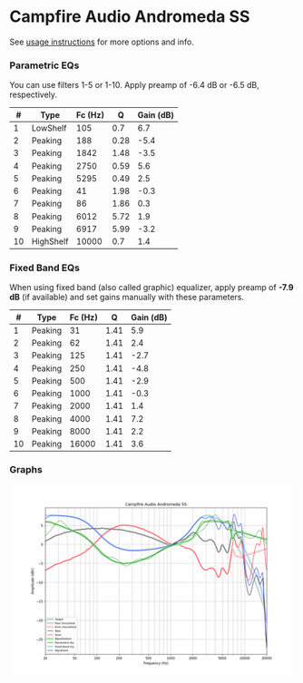 # Campfire Audio Andromeda SS
See [usage instructions](https://github.com/jaakkopasanen/AutoEq#usage) for more options and info.

### Parametric EQs
You can use filters 1-5 or 1-10. Apply preamp of -6.4 dB or -6.5 dB, respectively.

|   # | Type      |   Fc (Hz) |    Q |   Gain (dB) |
|-----|-----------|-----------|------|-------------|
|   1 | LowShelf  |       105 | 0.7  |         6.7 |
|   2 | Peaking   |       188 | 0.28 |        -5.4 |
|   3 | Peaking   |      1842 | 1.48 |        -3.5 |
|   4 | Peaking   |      2750 | 0.59 |         5.6 |
|   5 | Peaking   |      5295 | 0.49 |         2.5 |
|   6 | Peaking   |        41 | 1.98 |        -0.3 |
|   7 | Peaking   |        86 | 1.86 |         0.3 |
|   8 | Peaking   |      6012 | 5.72 |         1.9 |
|   9 | Peaking   |      6917 | 5.99 |        -3.2 |
|  10 | HighShelf |     10000 | 0.7  |         1.4 |

### Fixed Band EQs
When using fixed band (also called graphic) equalizer, apply preamp of **-7.9 dB** (if available) and set gains manually with these parameters.

|   # | Type    |   Fc (Hz) |    Q |   Gain (dB) |
|-----|---------|-----------|------|-------------|
|   1 | Peaking |        31 | 1.41 |         5.9 |
|   2 | Peaking |        62 | 1.41 |         2.4 |
|   3 | Peaking |       125 | 1.41 |        -2.7 |
|   4 | Peaking |       250 | 1.41 |        -4.8 |
|   5 | Peaking |       500 | 1.41 |        -2.9 |
|   6 | Peaking |      1000 | 1.41 |        -0.3 |
|   7 | Peaking |      2000 | 1.41 |         1.4 |
|   8 | Peaking |      4000 | 1.41 |         7.2 |
|   9 | Peaking |      8000 | 1.41 |         2.2 |
|  10 | Peaking |     16000 | 1.41 |         3.6 |

### Graphs
![](./Campfire%20Audio%20Andromeda%20SS.png)
